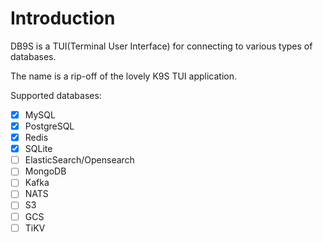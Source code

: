 # Introduction

DB9S is a TUI(Terminal User Interface) for connecting to various types of databases.

The name is a rip-off of the lovely K9S TUI application.

Supported databases:
- [x] MySQL
- [x] PostgreSQL
- [x] Redis
- [x] SQLite
- [ ] ElasticSearch/Opensearch
- [ ] MongoDB
- [ ] Kafka
- [ ] NATS
- [ ] S3
- [ ] GCS
- [ ] TiKV